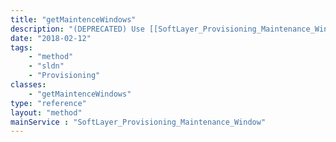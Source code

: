 ```yaml
---
title: "getMaintenceWindows"
description: "(DEPRECATED) Use [[SoftLayer_Provisioning_Maintenance_Window::getMaintenanceWindows|getMaintenanceWindows]] method. "
date: "2018-02-12"
tags:
    - "method"
    - "sldn"
    - "Provisioning"
classes:
    - "getMaintenceWindows"
type: "reference"
layout: "method"
mainService : "SoftLayer_Provisioning_Maintenance_Window"
---
```

